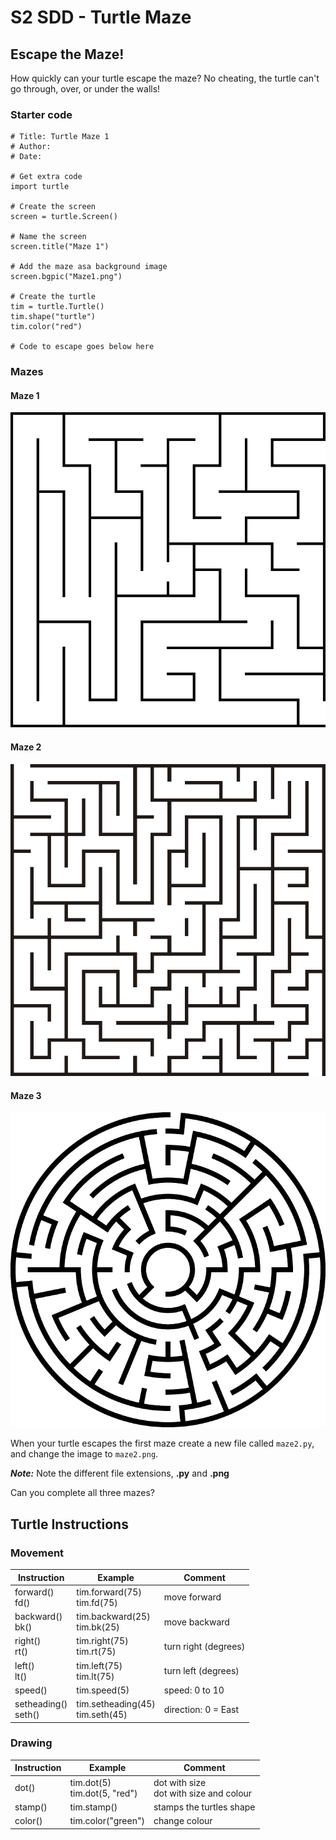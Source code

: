 # S2 SDD - Turtle Maze


## Escape the Maze!

How quickly can your turtle escape the maze?  No cheating, the turtle can't go through, over, or under the walls!

### Starter code

``` pyhton
# Title: Turtle Maze 1
# Author: 
# Date: 

# Get extra code
import turtle

# Create the screen
screen = turtle.Screen()

# Name the screen
screen.title("Maze 1")

# Add the maze asa background image
screen.bgpic("Maze1.png")

# Create the turtle
tim = turtle.Turtle()
tim.shape("turtle")
tim.color("red")

# Code to escape goes below here

```


### Mazes

#### Maze 1

![maze1.png](assets/maze1.png)

#### Maze 2

![maze2.png](assets/maze2.png)

#### Maze 3

![maze3.png](assets/maze3.png)



When your turtle escapes the first maze create a new file called `maze2.py`, and change the image to `maze2.png`.

___Note:___ Note the different file extensions, __.py__ and __.png__

Can you complete all three mazes?


## Turtle Instructions

### Movement

| Instruction            | Example                            | Comment |
| -----------            | -------                            | ------- |
| forward()<br>fd()      | tim.forward(75)<br>tim.fd(75)      | move forward |
| backward()<br>bk()     | tim.backward(25)<br>tim.bk(25)     | move backward |
| right()<br>rt()        | tim.right(75)<br>tim.rt(75)        | turn right (degrees) |
| left()<br>lt()         | tim.left(75)<br>tim.lt(75)         | turn left (degrees) |
| speed()                | tim.speed(5)                       | speed: 0 to 10 |
| setheading()<br>seth() | tim.setheading(45)<br>tim.seth(45) | direction: 0 = East |


### Drawing

| Instruction | Example                         | Comment |
| ----------- | -------                         | ------- |
| dot()       | tim.dot(5)<br>tim.dot(5, "red") | dot with size<br>dot with size and colour |
| stamp()     | tim.stamp()                     | stamps the turtles shape |
| color()     | tim.color("green")              | change colour |
